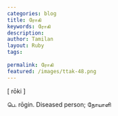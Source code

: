 ```yaml
---
categories: blog
title: ரோகி
keywords: ரோகி
description: 
author: Tamilan
layout: Ruby
tags: 
 
permalink: ரோகி
featured: /images/ttak-48.png
---
```

  
[ rōki ]  
  
பெ. rōgin. Diseased person; நோயாளி